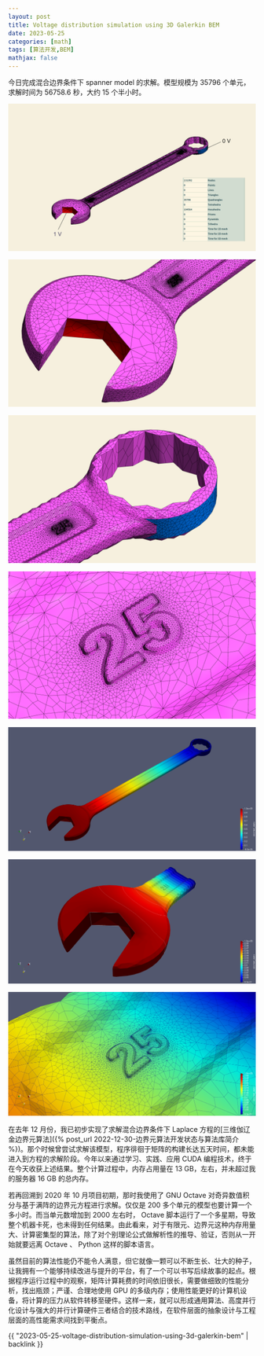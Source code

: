 ```yaml
---
layout: post
title: Voltage distribution simulation using 3D Galerkin BEM
date: 2023-05-25
categories: [math]
tags: [算法开发,BEM]
mathjax: false
---
```


今日完成混合边界条件下 spanner model 的求解。模型规模为 35796 个单元，求解时间为 56758.6 秒，大约 15 个半小时。

<p align="center"><img src="/figures/2023-05-25-spanner-model-mesh.png" alt="Model mesh" /></p>
<p align="center"><img src="/figures/2023-05-25-spanner-model-mesh-left-zoom-in.png" alt="Model mesh: left end zoomed in " /></p>
<p align="center"><img src="/figures/2023-05-25-spanner-model-mesh-right-zoom-in.png" alt="Model mesh: right end zoomed in" /></p>
<p align="center"><img src="/figures/2023-05-25-spanner-model-mesh-label-zoom-in.png" alt="Model mesh: label zoomed in" /></p>
<p align="center"><img src="/figures/2023-05-25-potential-distribution.png" alt="Potential distribution" /></p>
<p align="center"><img src="/figures/2023-05-25-potential-distribution-left-zoom-in.png" alt="Potential distribution: left end zoomed in" /></p>
<p align="center"><img src="/figures/2023-05-25-potential-distribution-label-zoom-in.png" alt="Potential distribution: label zoomed in" /></p>

在去年 12 月份，我已初步实现了求解混合边界条件下 Laplace 方程的[三维伽辽金边界元算法]({% post_url 2022-12-30-边界元算法开发状态与算法库简介 %})。那个时候曾尝试求解该模型，程序徘徊于矩阵的构建长达五天时间，都未能进入到方程的求解阶段。今年以来通过学习、实践、应用 CUDA 编程技术，终于在今天收获上述结果。整个计算过程中，内存占用量在 13 GB，左右，并未超过我的服务器 16 GB 的总内存。

若再回溯到 2020 年 10 月项目初期，那时我使用了 GNU Octave 对奇异数值积分与基于满阵的边界元方程进行求解。仅仅是 200 多个单元的模型也要计算一个多小时。而当单元数增加到 2000 左右时， Octave 脚本运行了一个多星期，导致整个机器卡死，也未得到任何结果。由此看来，对于有限元、边界元这种内存用量大、计算密集型的算法，除了对个别理论公式做解析性的推导、验证，否则从一开始就要远离 Octave 、 Python 这样的脚本语言。

虽然目前的算法性能仍不能令人满意，但它就像一颗可以不断生长、壮大的种子，让我拥有一个能够持续改进与提升的平台，有了一个可以书写后续故事的起点。根据程序运行过程中的观察，矩阵计算耗费的时间依旧很长，需要做细致的性能分析，找出瓶颈；严谨、合理地使用 GPU 的多级内存；使用性能更好的计算机设备，将计算的压力从软件转移至硬件。这样一来，就可以形成通用算法、高度并行化设计与强大的并行计算硬件三者结合的技术路线，在软件层面的抽象设计与工程层面的高性能需求间找到平衡点。

{{ "2023-05-25-voltage-distribution-simulation-using-3d-galerkin-bem" | backlink }}
